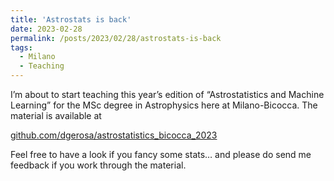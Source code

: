 ```yaml
---
title: 'Astrostats is back'
date: 2023-02-28
permalink: /posts/2023/02/28/astrostats-is-back
tags:
  - Milano
  - Teaching
---
```


I’m about to start teaching this year’s edition of “Astrostatistics and Machine Learning” for the MSc degree in Astrophysics here at Milano-Bicocca. The material is available at 

[github.com/dgerosa/astrostatistics_bicocca_2023](<https://github.com/dgerosa/astrostatistics_bicocca_2023>)

Feel free to have a look if you fancy some stats… and please do send me feedback if you work through the material.

